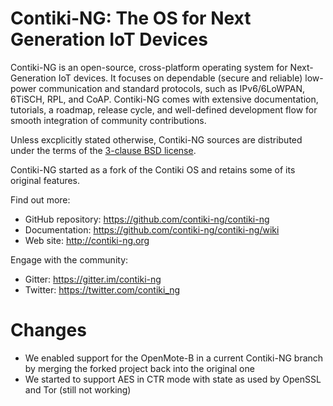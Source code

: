 # Contiki-NG: The OS for Next Generation IoT Devices

Contiki-NG is an open-source, cross-platform operating system for Next-Generation IoT devices. It focuses on dependable (secure and reliable) low-power communication and standard protocols, such as IPv6/6LoWPAN, 6TiSCH, RPL, and CoAP. Contiki-NG comes with extensive documentation, tutorials, a roadmap, release cycle, and well-defined development flow for smooth integration of community contributions.

Unless excplicitly stated otherwise, Contiki-NG sources are distributed under
the terms of the [3-clause BSD license](LICENSE.md). 

Contiki-NG started as a fork of the Contiki OS and retains some of its original features.

Find out more:

* GitHub repository: https://github.com/contiki-ng/contiki-ng
* Documentation: https://github.com/contiki-ng/contiki-ng/wiki
* Web site: http://contiki-ng.org

Engage with the community:

* Gitter: https://gitter.im/contiki-ng
* Twitter: https://twitter.com/contiki_ng

# Changes

* We enabled support for the OpenMote-B in a current Contiki-NG branch by merging the forked project back into the original one
* We started to support AES in CTR mode with state as used by OpenSSL and Tor (still not working) 